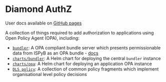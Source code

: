 # Diamond AuthZ

User docs available on [GitHub pages](https://diamondlightsource.github.io/authz)

A collection of things required to add authorization to applications using Open Policy Agent (OPA), including:
- [`bundler`](./bundler/): A OPA compliant bundle server which presents permissionable data from ISPyB as an OPA bundle - [docs](https://diamondlightsource.github.io/authz/bundler)
- [`charts/bundler`](./charts/bundler/): A Helm chart for deploying the central `bundler` instance
- [`charts/opa`](./charts/opa/): A Helm chart for deploying an application OPA instance
- [`DLS policy`](./policy/diamond/): A collection of common policy fragments which implement organisational level policy decisions
